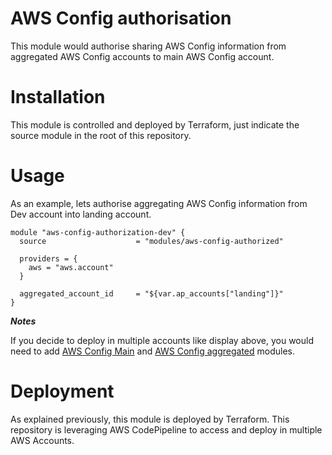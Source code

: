 # AWS Config authorisation

This module would authorise sharing AWS Config information from aggregated AWS Config accounts to main AWS Config account.

# Installation

This module is controlled and deployed by Terraform, just indicate the source module in the root of this repository.

# Usage

As an example, lets authorise aggregating AWS Config information from Dev account into landing account.

```hcl
module "aws-config-authorization-dev" {
  source                    = "modules/aws-config-authorized"

  providers = {
    aws = "aws.account"
  }
  
  aggregated_account_id     = "${var.ap_accounts["landing"]}"
}
```

***Notes***

If you decide to deploy in multiple accounts like display above, you would need to add [AWS Config Main](../aws-config-main) and [AWS Config aggregated](../aws-config-aggregated) modules.

# Deployment

As explained previously, this module is deployed by Terraform. This repository is leveraging AWS CodePipeline to access and deploy in multiple AWS Accounts.
